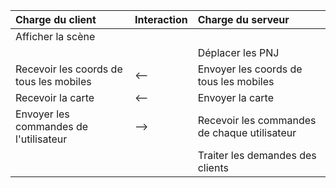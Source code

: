 | **Charge du client** | **Interaction** | **Charge du serveur** |
|:---------------------|:----------------|:----------------------|
| Afficher la scène    |                 |                       |
|                      |                 | Déplacer les PNJ      |
| Recevoir les coords de tous les mobiles | <--             | Envoyer les coords de tous les mobiles |
| Recevoir la carte    | <--             | Envoyer la carte      |
| Envoyer les commandes de l'utilisateur | -->             | Recevoir les commandes de chaque utilisateur |
|                      |                 | Traiter les demandes des clients |
